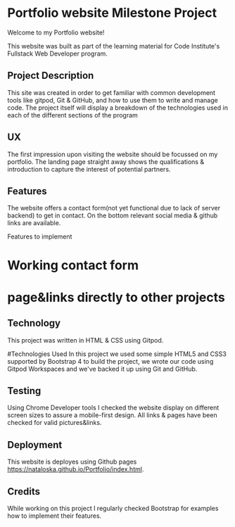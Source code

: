 # Portfolio website Milestone Project

Welcome to my Portfolio website!

This website was built as part of the learning material for Code Institute's Fullstack Web Developer program.

## Project Description

This site was created in order to get familiar with common development tools like gitpod, Git & GitHub, and how to use them to write and manage code. The project itself will display a breakdown of the technologies used in each of the different sections of the program

## UX

The first impression upon visiting the website should be focussed on my portfolio. The landing page straight away shows the qualifications & introduction to capture the interest of potential partners.

## Features

The website offers a contact form(not yet functional due to lack of server backend) to get in contact. On the bottom relevant social media & github links are available.

Features to implement
# Working contact form
# page&links directly to other projects

## Technology

This project was written in HTML & CSS using Gitpod.

#Technologies Used
In this project we used some simple HTML5 and CSS3 supported by Bootstrap 4 to build the project, we wrote our code using Gitpod Workspaces and we've backed it up using Git and GitHub.

## Testing

Using Chrome Developer tools I checked the website display on different screen sizes to assure a mobile-first design. All links & pages have been checked for valid pictures&links.

## Deployment

This website is deployes using Github pages https://nataloska.github.io/Portfolio/index.html.

## Credits

While working on this project I regularly checked Bootstrap for examples how to implement their features. 